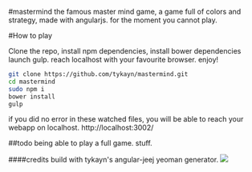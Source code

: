 #mastermind
the famous master mind game, a game full of colors and strategy, made with angularjs.
for the moment you cannot play.

#How to play

Clone the repo,
install npm dependencies,
install bower dependencies
launch gulp.
reach localhost with your favourite browser.
enjoy!

```sh
git clone https://github.com/tykayn/mastermind.git
cd mastermind
sudo npm i
bower install
gulp
```
if you did no error in these watched files, you will be able to reach your webapp on localhost.
http://localhost:3002/

##todo
being able to play a full game.
stuff.

####credits
build with tykayn's angular-jeej yeoman generator.
<a href="https://nodei.co/npm/generator-angular-jeej/">
<img src="https://nodei.co/npm/generator-angular-jeej.png?downloads=true&downloadRank=true&stars=true" />
</a>
